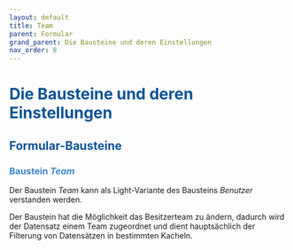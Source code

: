 ```yaml
---
layout: default
title: Team
parent: Formular
grand_parent: Die Bausteine und deren Einstellungen
nav_order: 8
---
```


# <span style="color:#0b5394">**Die Bausteine und deren Einstellungen**</span>
## <span style="color:#0b5394">**Formular-Bausteine**</span>
### <span style="color:#3d85c6">Baustein *Team*</span>

Der Baustein *Team* kann als Light-Variante des Bausteins *Benutzer* verstanden werden.

Der Baustein hat die Möglichkeit das Besitzerteam zu ändern, dadurch wird der Datensatz einem Team zugeordnet
und dient hauptsächlich der Filterung von Datensätzen in bestimmten Kacheln.